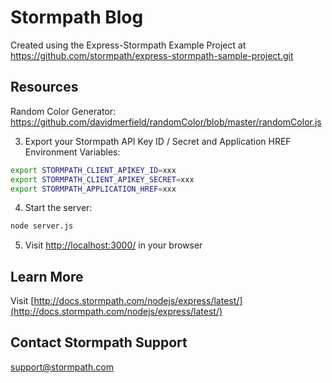 # Stormpath Blog

Created using the Express-Stormpath Example Project at https://github.com/stormpath/express-stormpath-sample-project.git

## Resources

Random Color Generator:
https://github.com/davidmerfield/randomColor/blob/master/randomColor.js




3. Export your Stormpath API Key ID / Secret and Application HREF Environment Variables:

  ```bash
  export STORMPATH_CLIENT_APIKEY_ID=xxx
  export STORMPATH_CLIENT_APIKEY_SECRET=xxx
  export STORMPATH_APPLICATION_HREF=xxx
  ```

4. Start the server:

  ```bash
  node server.js
  ```

5. Visit [http://localhost:3000/](http://localhost:3000/) in your browser

## Learn More
Visit [http://docs.stormpath.com/nodejs/express/latest/](http://docs.stormpath.com/nodejs/express/latest/)

## Contact Stormpath Support
[support@stormpath.com](mailto:support@stormpath.com)
